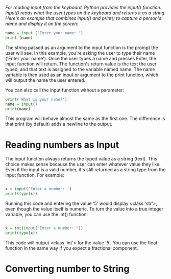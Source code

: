 *For reading input from the keyboard, Python provides the input() function. input() reads what the user types on the keyboard and returns it as a string. Here's an example that combines input() and print() to capture a person's name and display it on the screen:*

```python
name = input ("Enter your name: ")
print (name)
```

The string passed as an argument to the input function is the prompt the user will see. In this example, you're asking the user to type their name ('Enter your name'). Once the user types a name and presses Enter, the input function will return. The function's return value is the text the user typed, and that text is assigned to the variable named name. The name variable is then used as an input or argument to the print function, which will output the name the user entered.

You can also call the input function without a parameter:
 
 ```python
 print('What is your name?')
name = input()
print(name)
```
This program will behave almost the same as the first one. The difference is that print (by default) adds a newline to the output.

# Reading numbers as Input

The input function always returns the typed value as a string (text). This choice makes sense because the user can enter whatever value they like. Even if the input is a valid number, it's still returned as a string type from the input function. For example:

```Python

x = input('Enter a number: ')
print(type(x))
```

Running this code and entering the value '5' would display <class 'str'>, even though the value itself is numeric. To turn the value into a true integer variable, you can use the int() function:

```Python

x = int(input('Enter a number: '))
print(type(x))
```

This code will output <class 'int'> for the value '5'. You can use the float function in the same way if you expect a fractional component.

# Converting number to String
